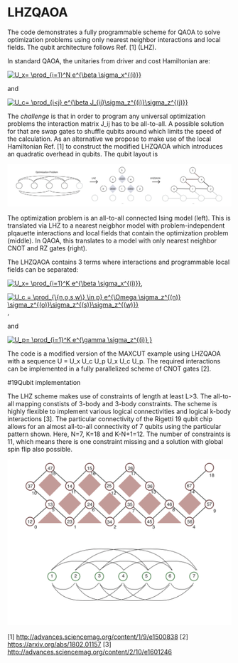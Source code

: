 # LHZQAOA

The code demonstrates a fully programmable scheme for QAOA to solve optimization problems using only nearest neighbor interactions and local fields. The qubit architecture follows Ref. [1] (LHZ).

In standard QAOA, the unitaries from driver and cost Hamiltonian are:

<a href="https://www.codecogs.com/eqnedit.php?latex=U_x=&space;\prod_{i=1}^N&space;e^{\beta&space;\sigma_x^{(i)}}" target="_blank"><img src="https://latex.codecogs.com/gif.latex?U_x=&space;\prod_{i=1}^N&space;e^{\beta&space;\sigma_x^{(i)}}" title="U_x= \prod_{i=1}^N e^{\beta \sigma_x^{(i)}}" /></a>

and 

<a href="https://www.codecogs.com/eqnedit.php?latex=U_c=&space;\prod_{i<j}&space;e^{\beta&space;J_{ij}\sigma_z^{(i)}\sigma_z^{(j)}}" target="_blank"><img src="https://latex.codecogs.com/gif.latex?U_c=&space;\prod_{i<j}&space;e^{\beta&space;J_{ij}\sigma_z^{(i)}\sigma_z^{(j)}}" title="U_c= \prod_{i<j} e^{\beta J_{ij}\sigma_z^{(i)}\sigma_z^{(j)}}" /></a>

The _challenge_ is that in order to program any universal optimization problems the interaction matrix J_ij has to be all-to-all. A possible solution for that are swap gates to shuffle qubits around which limits the speed of the calculation. As an alternative we propose to make use of the local Hamiltonian Ref. [1] to construct the modified LHZQAOA which introduces an quadratic overhead in qubits. The qubit layout is 

![Alt text](img/illustration.png?raw=true "Illustration")

The optimization problem is an all-to-all connected Ising model (left). This is translated via LHZ to a nearest neigbhor model with problem-independent plqauette interactions and local fields that contain the optimization problem (middle). In QAOA, this translates to a model with only nearest neighbor CNOT and RZ gates (right). 

The LHZQAOA contains 3 terms where interactions and programmable local fields can be separated:

<a href="https://www.codecogs.com/eqnedit.php?latex=U_x=&space;\prod_{i=1}^K&space;e^{\beta&space;\sigma_x^{(i)}}" target="_blank"><img src="https://latex.codecogs.com/gif.latex?U_x=&space;\prod_{i=1}^K&space;e^{\beta&space;\sigma_x^{(i)}}" title="U_x= \prod_{i=1}^K e^{\beta \sigma_x^{(i)}}" /></a>,

<a href="https://www.codecogs.com/eqnedit.php?latex=U_c&space;=&space;\prod_{\{n,o,s,w\}&space;\in&space;p}&space;e^{\Omega&space;\sigma_z^{(n)}&space;\sigma_z^{(o)}\sigma_z^{(s)}\sigma_z^{(w)}}" target="_blank"><img src="https://latex.codecogs.com/gif.latex?U_c&space;=&space;\prod_{\{n,o,s,w\}&space;\in&space;p}&space;e^{\Omega&space;\sigma_z^{(n)}&space;\sigma_z^{(o)}\sigma_z^{(s)}\sigma_z^{(w)}}" title="U_c = \prod_{\{n,o,s,w\} \in p} e^{\Omega \sigma_z^{(n)} \sigma_z^{(o)}\sigma_z^{(s)}\sigma_z^{(w)}}" /></a>,

and 

<a href="https://www.codecogs.com/eqnedit.php?latex=U_p=&space;\prod_{i=1}^K&space;e^{\gamma&space;\sigma_z^{(i)}&space;}" target="_blank"><img src="https://latex.codecogs.com/gif.latex?U_p=&space;\prod_{i=1}^K&space;e^{\gamma&space;\sigma_z^{(i)}&space;}" title="U_p= \prod_{i=1}^K e^{\gamma \sigma_z^{(i)} }" /></a>

The code is a modified version of the MAXCUT example using LHZQAOA with a sequence U = U_x U_c U_p U_x U_c U_p. The required interactions can be implemented in a fully parallelized scheme of CNOT gates [2].  

#19Qubit implementation

The LHZ scheme makes use of constraints of length at least L>3. The all-to-all mapping constists of 3-body and 3-body constraints. The scheme is highly flexible to implement various logical connectivities and logical k-body interactions [3]. The particular connectivity of the Rigetti 19 qubit chip allows for an almost all-to-all connectivity of 7 qubits using the particular pattern shown. Here, N=7, K=18 and K-N+1=12. The number of constraints is 11, which means there is one constraint missing and a solution with global spin flip also possible. 

![Alt text](img/r19q.png?raw=true "19 Qubit implementation")



[1] http://advances.sciencemag.org/content/1/9/e1500838
[2] https://arxiv.org/abs/1802.01157
[3] http://advances.sciencemag.org/content/2/10/e1601246

